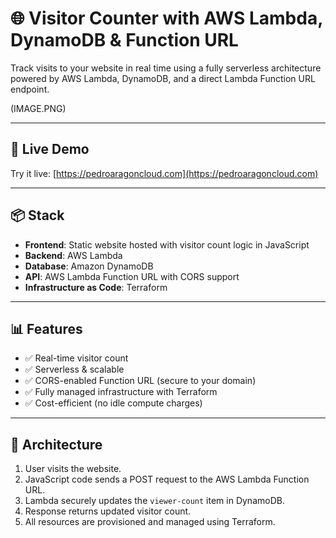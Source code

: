 # 🌐 Visitor Counter with AWS Lambda, DynamoDB & Function URL

Track visits to your website in real time using a fully serverless architecture powered by AWS Lambda, DynamoDB, and a direct Lambda Function URL endpoint.

(IMAGE.PNG)

---

## 🚀 Live Demo

Try it live: [https://pedroaragoncloud.com](https://pedroaragoncloud.com)

---

## 📦 Stack

- **Frontend**: Static website hosted with visitor count logic in JavaScript
- **Backend**: AWS Lambda 
- **Database**: Amazon DynamoDB 
- **API**: AWS Lambda Function URL with CORS support
- **Infrastructure as Code**: Terraform

---

## 📊 Features

- ✅ Real-time visitor count
- ✅ Serverless & scalable
- ✅ CORS-enabled Function URL (secure to your domain)
- ✅ Fully managed infrastructure with Terraform
- ✅ Cost-efficient (no idle compute charges)

---

## 🧠 Architecture

1. User visits the website.
2. JavaScript code sends a POST request to the AWS Lambda Function URL.
3. Lambda securely updates the `viewer-count` item in DynamoDB.
4. Response returns updated visitor count.
5. All resources are provisioned and managed using Terraform.
